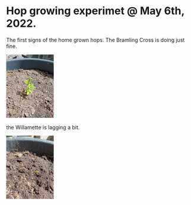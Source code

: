 # Hop growing experimet @ May 6th, 2022.

The first signs of the home grown hops.
The Bramling Cross is doing just fine. 

[![fig_1](1_small.jpg)](1.jpg)

the Willamette is lagging a bit.

[![fig_2](2_small.jpg)](2.jpg)
